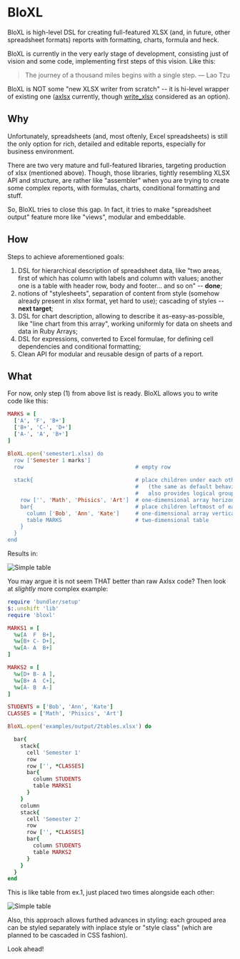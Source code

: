 # BloXL

BloXL is high-level DSL for creating full-featured XLSX (and, in future,
other spreadsheet formats) reports with formatting, charts, formula and
heck.

BloXL is currently in the very early stage of development, consisting
just of vision and some code, implementing first steps of this vision.
Like this:

> The journey of a thousand miles begins with a single step. ― Lao Tzu

BloXL is NOT some "new XLSX writer from scratch" -- it is hi-level wrapper
of existing one ([axlsx](https://github.com/randym/axlsx) currently,
though [write_xlsx](https://github.com/cxn03651/write_xlsx/) considered
as an option).

## Why

Unfortunately, spreadsheets (and, most oftenly, Excel spreadsheets) is
still the only option for rich, detailed and editable reports, especially
for business environment.

There are two very mature and full-featured libraries, targeting production
of xlsx (mentioned above). Though, those libraries, tightly resembling XLSX
API and structure, are rather like "assembler" when you are trying to create
some complex reports, with formulas, charts, conditional formatting and stuff.

So, BloXL tries to close this gap. In fact, it tries to make "spreadsheet
output" feature more like "views", modular and embeddable.

## How

Steps to achieve aforementioned goals:

1. DSL for hierarchical description of spreadsheet data, like "two areas,
  first of which has column with labels and column with values; another
  one is a table with header row, body and footer... and so on" -- **done**;
2. notions of "stylesheets", separation of content from style (somehow
  already present in xlsx format, yet hard to use); cascading of styles --
  **next target**;
3. DSL for chart description, allowing to describe it as-easy-as-possible,
  like "line chart from this array", working uniformly for data on sheets
  and data in Ruby Arrays;
4. DSL for expressions, converted to Excel formulae, for defining cell
  dependencies and conditional formatting;
5. Clean API for modular and reusable design of parts of a report.

## What

For now, only step (1) from above list is ready. BloXL allows you to
write code like this:

```ruby
MARKS = [
  ['A', 'F', 'B+']
  ['B+', 'C-', 'D+']
  ['A-', 'A', 'B+']
]

BloXL.open('semester1.xlsx) do
  row ['Semester 1 marks']
  row                                   # empty row
      
  stack{                                # place children under each other
                                        #   (the same as default behavior, yet
                                        #   also provides logical grouping of children)
    row ['', 'Math', 'Phisics', 'Art']  # one-dimensional array horizontally
    bar{                                # place children leftmost of each other
      column ['Bob', 'Ann', 'Kate']     # one-dimensional array vertically
      table MARKS                       # two-dimensional table
    }
  }
end
```

Results in:

<img src="https://raw.github.com/zverok/bloxl/master/examples/screenshots/01-simple.png" alt="Simple table"/>

You may argue it is not seem THAT better than raw Axlsx code? Then look
at _slightly_ more complex example:

```ruby
require 'bundler/setup'
$:.unshift 'lib'
require 'bloxl'

MARKS1 = [
  %w[A  F  B+],
  %w[B+ C- D+],
  %w[A- A  B+]
]

MARKS2 = [
  %w[D+ B- A ],
  %w[B+ A  C+],
  %w[A- B  A-]
]

STUDENTS = ['Bob', 'Ann', 'Kate']
CLASSES = ['Math', 'Phisics', 'Art']

BloXL.open('examples/output/2tables.xlsx') do

  bar{
    stack{                                
      cell 'Semester 1'
      row                                   
      row ['', *CLASSES]  
      bar{                                
        column STUDENTS
        table MARKS1
      }
    }
    column
    stack{                                
      cell 'Semester 2'
      row                                   
      row ['', *CLASSES]  
      bar{                                
        column STUDENTS
        table MARKS2
      }
    }
  }
end
```

This is like table from ex.1, just placed two times alongside each other:

<img src="https://raw.github.com/zverok/bloxl/master/examples/screenshots/02-2tables.png" alt="Simple table"/>

Also, this approach allows furthed advances in styling: each grouped area can
be styled separately with inplace style or "style class" (which are planned
to be cascaded in CSS fashion).

Look ahead!
